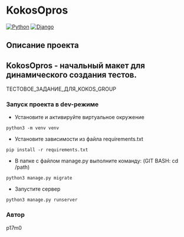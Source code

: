 # KokosOpros
[![Python](https://img.shields.io/badge/-Python-464646?style=flat-square&logo=Python)](https://www.python.org/)
[![Django](https://img.shields.io/badge/-Django-464646?style=flat-square&logo=Django)](https://www.djangoproject.com/)

## Описание проекта

KokosOpros - начальный макет для динамического создания тестов.
-
ТЕСТОВОЕ_ЗАДАНИЕ_ДЛЯ_KOKOS_GROUP

### Запуск проекта в dev-режиме
- Установите и активируйте виртуальное окружение
```
python3 -m venv venv
```
- Установите зависимости из файла requirements.txt
```
pip install -r requirements.txt
``` 
- В папке с файлом manage.py выполните команду: (GIT BASH: cd /path)
```
python3 manage.py migrate
```
- Запустите сервер
```
python3 manage.py runserver
```

### Автор
p17m0
